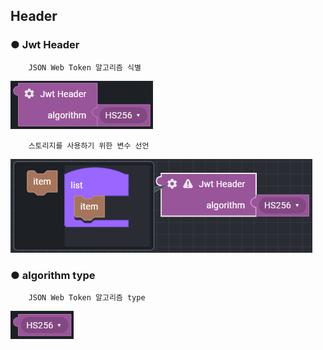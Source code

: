 ## Header

### ● Jwt Header

        JSON Web Token 알고리즘 식별

![](../../../img/assets/image%20%28291%29.png)

        스토리지를 사용하기 위한 변수 선언

![](../../../img/assets/image%20%28315%29.png)

### ● algorithm type

        JSON Web Token 알고리즘 type

![type : HS256, HS384, HS512, RS256, RS384, RS512](../../../img/assets/image%20%28278%29.png)

